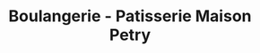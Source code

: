 ---
title: "Boulangerie - Patisserie Maison Petry"
url: /matzenheim/boulangerie-patisserie-maison-petry/
shop: boulangerie
---